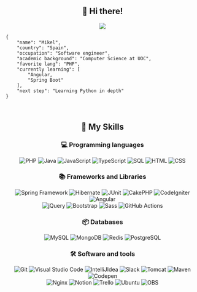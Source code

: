 <h2 align="center">👋 Hi there!</h2>

<p align="center">
  <img src="https://komarev.com/ghpvc/?username=mikelweb&color=orange"/>
</p>

```
{
	"name": "Mikel",
	"country": "Spain",
	"occupation": "Software engineer",
	"academic background": "Computer Science at UOC",
	"favorite lang": "PHP",
	"currently learning": [
		"Angular,
		"Spring Boot"
	],
	"next step": "Learning Python in depth"
}
```
<br/>

<h2 align="center">🌱 My Skills</h2>

<h3 align="center">💻 Programming languages</h3>

<p align="center">
	<img alt="PHP" src="https://custom-icon-badges.demolab.com/badge/PHP-68217A.svg?logo=php&logoColor=white">
	<img alt="Java" src="https://custom-icon-badges.demolab.com/badge/Java-007396.svg?logo=java&logoColor=white">
	<img alt="JavaScript" src="https://img.shields.io/badge/JavaScript-F7DF1E.svg?logo=javascript&logoColor=black">
	<img alt="TypeScript" src="https://img.shields.io/badge/TypeScript-2671E5.svg?logo=typescript&logoColor=white">
  <img alt="SQL" src="https://custom-icon-badges.demolab.com/badge/SQL-025E8C.svg?logo=database&logoColor=white">
	<img alt="HTML" src="https://img.shields.io/badge/HTML-E34F26.svg?logo=html5&logoColor=white">
	<img alt="CSS" src="https://img.shields.io/badge/CSS-1572B6.svg?logo=css3&logoColor=white">
</p>

<h3 align="center">📚 Frameworks and Libraries</h3>

<p align="center">
	<img alt="Spring Framework" src="https://img.shields.io/badge/SpringBoot-6DB33F?style=flat-square&logo=Spring&logoColor=white">
	<img alt="Hibernate" src="https://img.shields.io/badge/Hibernate-59666C?logo=Hibernate&logoColor=white">
	<img alt="JUnit" src="https://custom-icon-badges.demolab.com/badge/JUnit-25A162.svg?logo=check-circle&logoColor=white">
	<img alt="CakePHP" src="https://img.shields.io/badge/CakePHP-C62634?style=flat-square&logo=CakePHP&logoColor=white">
	<img alt="CodeIgniter" src="https://img.shields.io/badge/CodeIgniter-F05033?style=flat-square&logo=CodeIgniter&logoColor=white">
	<img alt="Angular" src="https://img.shields.io/badge/Angular-CC2927.svg?logo=angular&logoColor=white">
	<br>
	<img alt="jQuery" src="https://img.shields.io/badge/jQuery-0078d7.svg?logo=jquery&logoColor=white">
	<img alt="Bootstrap" src="https://img.shields.io/badge/Bootstrap-7952B3.svg?logo=bootstrap&logoColor=white">
	<img alt="Sass" src="https://img.shields.io/badge/Sass-AF286D.svg?logo=sass&logoColor=white">
	<img alt="GitHub Actions" src="https://img.shields.io/badge/GitHub%20Actions-2671E5.svg?logo=github%20actions&logoColor=white">
</p>

<h3 align="center">📦 Databases</h3>

<p align="center">
	<img alt="MySQL" src="https://shields.io/badge/MySQL-blue?logo=mysql&logoColor=white&labelColor=blue">
	<img alt="MongoDB" src="https://img.shields.io/badge/MongoDB-4DB33D?logo=mongodb&logoColor=FFFFFF">
	<img alt="Redis" src="https://img.shields.io/badge/Redis-FB2A2C?logo=redis&logoColor=FFFFFF">
	<img alt="PostgreSQL" src="https://img.shields.io/badge/postgresql-4169e1?logo=postgresql&logoColor=white">
</p>

<h3 align="center">🛠️ Software and tools</h3>

<p align="center">
	<img alt="Git" src="https://img.shields.io/badge/Git-F05033.svg?logo=git&logoColor=white">
	<img alt="Visual Studio Code" src="https://img.shields.io/badge/Visual%20Studio%20Code-0078d7.svg?logo=visual-studio-code&logoColor=white">
	<img alt="IntelliJIdea" src="https://img.shields.io/badge/intellijidea-EF2D5E.svg?logo=intellijidea&logoColor=white">
	<img alt="Slack" src="https://img.shields.io/badge/Slack-68217A.svg?logo=slack&logoColor=white">
	<img alt="Tomcat" src="https://img.shields.io/badge/Tomcat-F8DC75?logo=apachetomcat&logoColor=black">
	<img alt="Maven" src="https://img.shields.io/badge/Maven-C71A36.svg?logo=apache-maven&logoColor=white">
	<img alt="Codepen" src="https://img.shields.io/badge/Codepen-010101.svg?logo=codepen&logoColor=white">
	<br>
 	<img alt="Nginx" src="https://img.shields.io/badge/Nginx-009639.svg?logo=nginx&logoColor=white">
	<img alt="Notion" src="https://img.shields.io/badge/Notion-010101.svg?logo=notion&logoColor=white">
	<img alt="Trello" src="https://img.shields.io/badge/Trello-0052CC.svg?logo=trello&logoColor=white">
	<img alt="Ubuntu" src="https://img.shields.io/badge/Ubuntu-E95420.svg?logo=ubuntu&logoColor=white">
	<img alt="OBS" src="https://img.shields.io/badge/-OBS-302E31?logo=obs-studio&logoColor=white">
</p>
